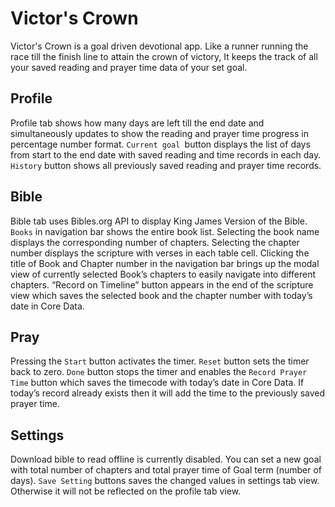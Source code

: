 # Victor's Crown

Victor's Crown is a goal driven devotional app.
Like a runner running the race till the finish line to attain the crown of victory, 
It keeps the track of all your saved reading and prayer time data of your set goal.


## Profile
Profile tab shows how many days are left till the end date and simultaneously updates to show the reading and prayer time progress in percentage number format.
`Current goal `button displays the list of days from start to the end date with saved reading and time records in each day.
`History` button shows all previously saved reading and prayer time records. 


## Bible
Bible tab uses Bibles.org API to display King James Version of the Bible. `Books` in navigation bar shows the entire book list.
Selecting the book name displays the corresponding number of chapters.
Selecting the chapter number displays the scripture with verses in each table cell.
Clicking the title of Book and Chapter number in the navigation bar brings up the modal view of currently selected Book’s chapters to easily navigate into different chapters.
“Record on Timeline” button appears in the end of the scripture view which saves the selected book and the chapter number with today’s date in Core Data.

## Pray
Pressing the `Start` button activates the timer. `Reset` button sets the timer back to zero. `Done` button stops the timer and enables the `Record Prayer Time` button which saves the timecode with today’s date in Core Data. If today’s record already exists then it will add the time to the previously saved prayer time.

## Settings 
Download bible to read offline is currently disabled.
You can set a new goal with total number of chapters and total prayer time of Goal term (number of days).
`Save Setting` buttons saves the changed values in settings tab view. Otherwise it will not be reflected on the profile tab view.
